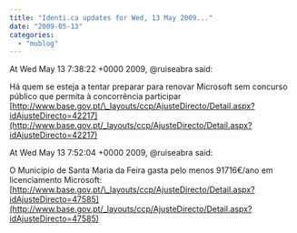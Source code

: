 ```yaml
---
title: "Identi.ca updates for Wed, 13 May 2009..."
date: "2009-05-13"
categories: 
  - "mublog"
---
```


At Wed May 13 7:38:22 +0000 2009, @ruiseabra said:

Há quem se esteja a tentar preparar para renovar Microsoft sem concurso público que permita à concorrência participar [http://www.base.gov.pt/\_layouts/ccp/AjusteDirecto/Detail.aspx?idAjusteDirecto=42217](http://www.base.gov.pt/_layouts/ccp/AjusteDirecto/Detail.aspx?idAjusteDirecto=42217)

At Wed May 13 7:52:04 +0000 2009, @ruiseabra said:

O Município de Santa Maria da Feira gasta pelo menos 91716€/ano em licenciamento Microsoft: [http://www.base.gov.pt/\_layouts/ccp/AjusteDirecto/Detail.aspx?idAjusteDirecto=47585](http://www.base.gov.pt/_layouts/ccp/AjusteDirecto/Detail.aspx?idAjusteDirecto=47585)
